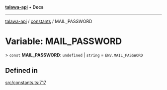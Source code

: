 [**talawa-api**](../../README.md) • **Docs**

***

[talawa-api](../../modules.md) / [constants](../README.md) / MAIL\_PASSWORD

# Variable: MAIL\_PASSWORD

\> `const` **MAIL\_PASSWORD**: `undefined` \| `string` = `ENV.MAIL_PASSWORD`

## Defined in

[src/constants.ts:717](https://github.com/PalisadoesFoundation/talawa-api/blob/5e38dbf44e47f2fc703410fad29ab5c8f7f26c77/src/constants.ts#L717)
